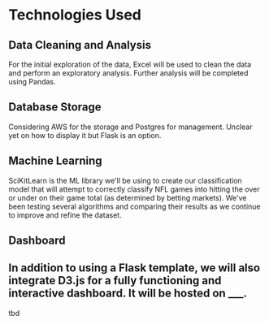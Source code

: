 # Technologies Used
## Data Cleaning and Analysis
For the initial exploration of the data, Excel will be used to clean the data and perform an exploratory analysis. Further analysis will be completed using Pandas.

## Database Storage
Considering AWS for the storage and Postgres for management. Unclear yet on how to display it but Flask is an option.

## Machine Learning
SciKitLearn is the ML library we'll be using to create our classification model that will attempt to correctly classify NFL games into hitting the over or under on their game total (as determined by betting markets). We've been testing several algorithms and comparing their results as we continue to improve and refine the dataset.

## Dashboard
## In addition to using a Flask template, we will also integrate D3.js for a fully functioning and interactive dashboard. It will be hosted on ___.
tbd